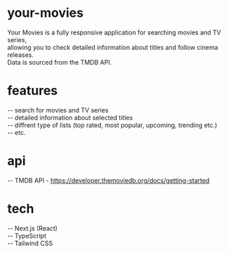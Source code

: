 # your-movies

Your Movies is a fully responsive application for searching movies and TV series, <br />
allowing you to check detailed information about titles and follow cinema releases. <br />
Data is sourced from the TMDB API.

# features

-- search for movies and TV series<br />
-- detailed information about selected titles<br />
-- diffrent type of lists (top rated, most popular, upcoming, trending etc.) <br />
-- etc.

# api

-- TMDB API - https://developer.themoviedb.org/docs/getting-started

# tech

-- Next.js (React)<br />
-- TypeScript<br />
-- Tailwind CSS<br />



